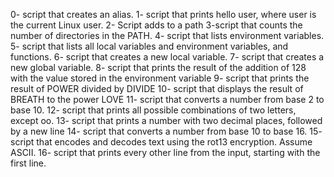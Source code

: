 0- script that creates an alias.
1- script that prints hello user, where user is the current Linux user.
2- Script adds to a path
3-script that counts the number of directories in the PATH.
4- script that lists environment variables.
5- script that lists all local variables and environment variables, and functions.
6- script that creates a new local variable.
7- script that creates a new global variable.
8- script that prints the result of the addition of 128 with the value stored in the environment variable
9- script that prints the result of POWER divided by DIVIDE
10- script that displays the result of BREATH to the power LOVE
11- script that converts a number from base 2 to base 10.
12- script that prints all possible combinations of two letters, except oo.
13- script that prints a number with two decimal places, followed by a new line
14- script that converts a number from base 10 to base 16.
15- script that encodes and decodes text using the rot13 encryption. Assume ASCII.
16- script that prints every other line from the input, starting with the first line.

